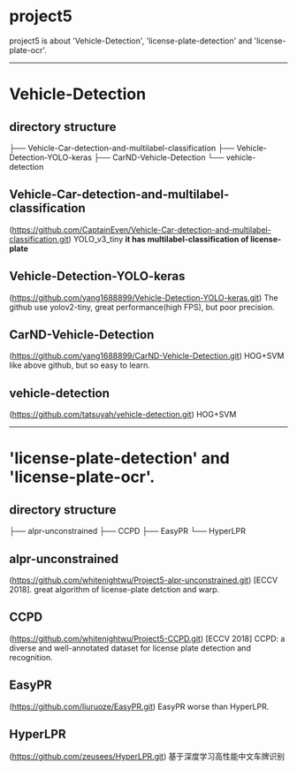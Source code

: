 # project5
project5 is about 'Vehicle-Detection', 'license-plate-detection' and 'license-plate-ocr'.

-------

# Vehicle-Detection
## directory structure
├── Vehicle-Car-detection-and-multilabel-classification
├── Vehicle-Detection-YOLO-keras
├── CarND-Vehicle-Detection
└── vehicle-detection


## Vehicle-Car-detection-and-multilabel-classification
(https://github.com/CaptainEven/Vehicle-Car-detection-and-multilabel-classification.git)
YOLO_v3_tiny
**it has multilabel-classification of license-plate**


## Vehicle-Detection-YOLO-keras
(https://github.com/yang1688899/Vehicle-Detection-YOLO-keras.git)
The github use yolov2-tiny, great performance(high FPS), but poor precision.


## CarND-Vehicle-Detection
(https://github.com/yang1688899/CarND-Vehicle-Detection.git)
HOG+SVM
like above github, but so easy to learn.


## vehicle-detection
(https://github.com/tatsuyah/vehicle-detection.git)
HOG+SVM

-------

# 'license-plate-detection' and 'license-plate-ocr'.
## directory structure
├── alpr-unconstrained
├── CCPD
├── EasyPR
└── HyperLPR

## alpr-unconstrained
(https://github.com/whitenightwu/Project5-alpr-unconstrained.git)
[ECCV 2018].
great algorithm of license-plate detction and warp.

## CCPD
(https://github.com/whitenightwu/Project5-CCPD.git)
[ECCV 2018] CCPD: a diverse and well-annotated dataset for license plate detection and recognition.

## EasyPR
(https://github.com/liuruoze/EasyPR.git)
EasyPR worse than HyperLPR.

## HyperLPR
(https://github.com/zeusees/HyperLPR.git)
基于深度学习高性能中文车牌识别
